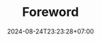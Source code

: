 ---
weight: 400
title: "Foreword"
description: "send"
icon: "article"
date: "2024-08-24T23:23:28+07:00"
lastmod: "2024-08-24T23:23:28+07:00"
draft: false
toc: true
---